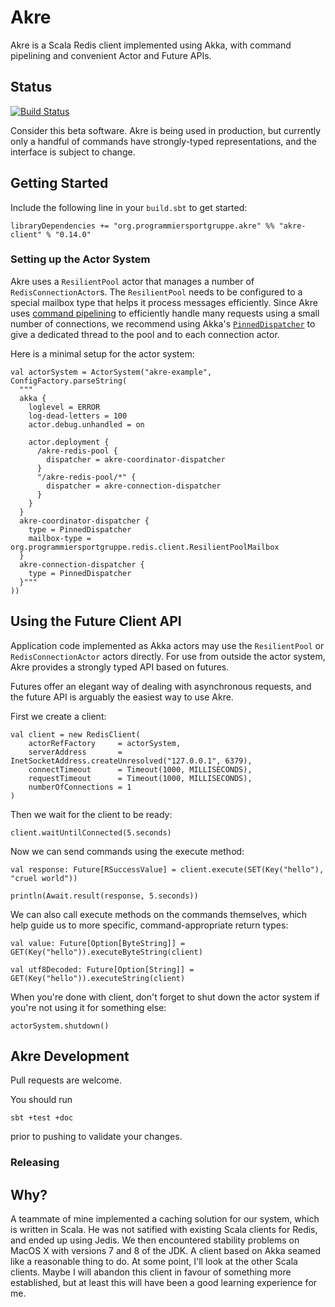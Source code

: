 Akre
====

Akre is a Scala Redis client implemented using Akka,
with command pipelining and convenient Actor and Future APIs.


Status
------

[![Build Status](https://travis-ci.org/programmiersportgruppe/akre.svg?branch=master)](https://travis-ci.org/programmiersportgruppe/akre)

Consider this beta software.
Akre is being used in production,
but currently only a handful of commands have strongly-typed representations,
and the interface is subject to change.


Getting Started
---------------

Include the following line in your `build.sbt` to get started:

~~~ {.scala}
libraryDependencies += "org.programmiersportgruppe.akre" %% "akre-client" % "0.14.0"
~~~


### Setting up the Actor System

Akre uses a `ResilientPool` actor that manages a number of `RedisConnectionActor`s.
The `ResilientPool` needs to be configured to a special mailbox type that helps it process messages efficiently.
Since Akre uses [command pipelining] to efficiently handle many requests using a small number of connections,
we recommend using Akka's [`PinnedDispatcher`] to give a dedicated thread to the pool and to each connection actor.

[command pipelining]: http://redis.io/topics/pipelining
[`PinnedDispatcher`]: http://doc.akka.io/docs/akka/snapshot/scala/dispatchers.html#Types_of_dispatchers

Here is a minimal setup for the actor system:

~~~ {.scala}
val actorSystem = ActorSystem("akre-example", ConfigFactory.parseString(
  """
  akka {
    loglevel = ERROR
    log-dead-letters = 100
    actor.debug.unhandled = on

    actor.deployment {
      /akre-redis-pool {
        dispatcher = akre-coordinator-dispatcher
      }
      "/akre-redis-pool/*" {
        dispatcher = akre-connection-dispatcher
      }
    }
  }
  akre-coordinator-dispatcher {
    type = PinnedDispatcher
    mailbox-type = org.programmiersportgruppe.redis.client.ResilientPoolMailbox
  }
  akre-connection-dispatcher {
    type = PinnedDispatcher
  }"""
))
~~~


Using the Future Client API
---------------------------

Application code implemented as Akka actors may use the `ResilientPool` or `RedisConnectionActor` actors directly.
For use from outside the actor system, Akre provides a strongly typed API based on futures.

Futures offer an elegant way of dealing with asynchronous requests,
and the future API is arguably the easiest way to use Akre.

First we create a client:

~~~ {.scala}
val client = new RedisClient(
    actorRefFactory     = actorSystem,
    serverAddress       = InetSocketAddress.createUnresolved("127.0.0.1", 6379),
    connectTimeout      = Timeout(1000, MILLISECONDS),
    requestTimeout      = Timeout(1000, MILLISECONDS),
    numberOfConnections = 1
)
~~~

Then we wait for the client to be ready:

~~~ {.scala}
client.waitUntilConnected(5.seconds)
~~~

Now we can send commands using the execute method:

~~~ {.scala}
val response: Future[RSuccessValue] = client.execute(SET(Key("hello"), "cruel world"))

println(Await.result(response, 5.seconds))
~~~

We can also call execute methods on the commands themselves,
which help guide us to more specific, command-appropriate return types:

~~~ {.scala}
val value: Future[Option[ByteString]] = GET(Key("hello")).executeByteString(client)

val utf8Decoded: Future[Option[String]] = GET(Key("hello")).executeString(client)
~~~

When you're done with client,
don't forget to shut down the actor system if you're not using it for something else:

~~~ {.scala}
actorSystem.shutdown()
~~~


Akre Development
----------------

Pull requests are welcome.

You should run

~~~ {.sh}
sbt +test +doc
~~~

prior to pushing to validate your changes.

### Releasing

Why?
----

A teammate of mine implemented a caching solution for our system, which is written in Scala.
He was not satified with existing Scala clients for Redis, and ended up using Jedis.
We then encountered stability problems on MacOS X with versions 7 and 8 of the JDK.
A client based on Akka seamed like a reasonable thing to do.
At some point, I'll look at the other Scala clients.
Maybe I will abandon this client in favour of something more established,
but at least this will have been a good learning experience for me.
